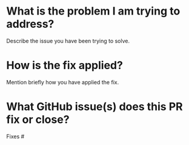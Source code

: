 <!-- 
    Welcome, Athenian! Can you do us two quick favors before you submit your PR?
    
    1. Briefly fill out the sections below. It will make it easy for us to review your code
    2. Put "[WIP]" at the beginning of your PR title if you're not ready to have this merged yet (we have a bot that will tell everyone that it's a work in progress)
-->

# What is the problem I am trying to address?

Describe the issue you have been trying to solve.

# How is the fix applied?

Mention briefly how you have applied the fix.

# What GitHub issue(s) does this PR fix or close?

<!--
    If it doesn't fix any issues, that's ok. You can leave this blank.

    If it does, then use the below "Fixes #<issue number>" notation below
-->

Fixes #

<!-- 
example: Fixes #123
-->
